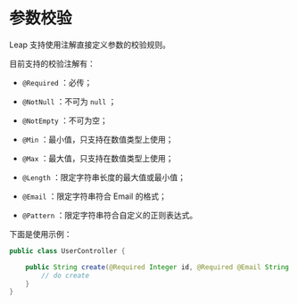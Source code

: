 # 参数校验

<!-- ## 简单校验 -->

Leap 支持使用注解直接定义参数的校验规则。

目前支持的校验注解有：

- `@Required` ：必传；

- `@NotNull` ：不可为 `null` ；

- `@NotEmpty` ：不可为空；

- `@Min` ：最小值，只支持在数值类型上使用；

- `@Max` ：最大值，只支持在数值类型上使用；

- `@Length` ：限定字符串长度的最大值或最小值；

- `@Email` ：限定字符串符合 Email 的格式；

- `@Pattern` ：限定字符串符合自定义的正则表达式。

下面是使用示例：

```java
public class UserController {

    public String create(@Required Integer id, @Required @Email String mail) {
        // do create
    }
}
```

<!-- ## 自定义校验 -->